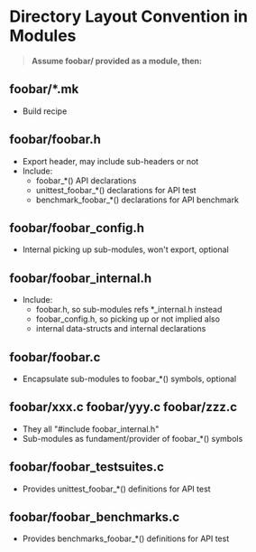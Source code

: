 # Directory Layout Convention in Modules
> **Assume foobar/ provided as a module, then:**

## foobar/*.mk
* Build recipe

## foobar/foobar.h       
* Export header, may include sub-headers or not
* Include:
    - foobar_*() API declarations
    - unittest_foobar_*() declarations for API test
    - benchmark_foobar_*() declarations for API benchmark

## foobar/foobar_config.h
* Internal picking up sub-modules, won't export, optional

## foobar/foobar_internal.h
* Include:
    - foobar.h, so sub-modules refs *_internal.h instead 
    - foobar_config.h, so picking up or not implied also
    - internal data-structs and internal declarations

## foobar/foobar.c
* Encapsulate sub-modules to foobar_*() symbols, optional

## foobar/xxx.c foobar/yyy.c foobar/zzz.c          
* They all "#include foobar_internal.h"
* Sub-modules as fundament/provider of foobar_*() symbols 

## foobar/foobar_testsuites.c
* Provides unittest_foobar_*() definitions for API test

## foobar/foobar_benchmarks.c
* Provides benchmarks_foobar_*() definitions for API test
